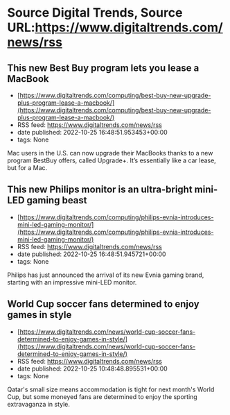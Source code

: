 # Source Digital Trends, Source URL:https://www.digitaltrends.com/news/rss

## This new Best Buy program lets you lease a MacBook
 - [https://www.digitaltrends.com/computing/best-buy-new-upgrade-plus-program-lease-a-macbook/](https://www.digitaltrends.com/computing/best-buy-new-upgrade-plus-program-lease-a-macbook/)
 - RSS feed: https://www.digitaltrends.com/news/rss
 - date published: 2022-10-25 16:48:51.953453+00:00
 - tags: None

Mac users in the U.S. can now upgrade their MacBooks thanks to a new program BestBuy offers, called Upgrade+. It’s essentially like a car lease, but for a Mac.

## This new Philips monitor is an ultra-bright mini-LED gaming beast
 - [https://www.digitaltrends.com/computing/philips-evnia-introduces-mini-led-gaming-monitor/](https://www.digitaltrends.com/computing/philips-evnia-introduces-mini-led-gaming-monitor/)
 - RSS feed: https://www.digitaltrends.com/news/rss
 - date published: 2022-10-25 16:48:51.945721+00:00
 - tags: None

Philips has just announced the arrival of its new Evnia gaming brand, starting with an impressive mini-LED monitor.

## World Cup soccer fans determined to enjoy games in style
 - [https://www.digitaltrends.com/news/world-cup-soccer-fans-determined-to-enjoy-games-in-style/](https://www.digitaltrends.com/news/world-cup-soccer-fans-determined-to-enjoy-games-in-style/)
 - RSS feed: https://www.digitaltrends.com/news/rss
 - date published: 2022-10-25 10:48:48.895531+00:00
 - tags: None

Qatar's small size means accommodation is tight for next month's World Cup, but some moneyed fans are determined to enjoy the sporting extravaganza in style.

